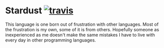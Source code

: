 Stardust [![travis](https://travis-ci.org/LB--/Stardust.svg?branch=compiler)](https://travis-ci.org/LB--/Stardust)
========
This language is one born out of frustration with other languages. Most of the frustration is my own, some of it is from others. Hopefully someone as inexperienced as me doesn't make the same mistakes I have to live with every day in other programming languages.
